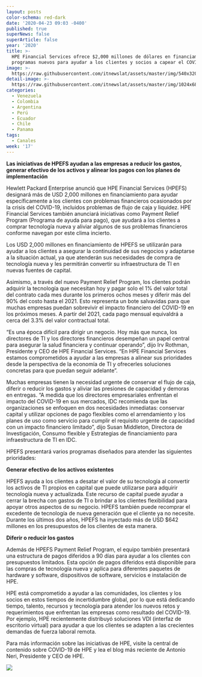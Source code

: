 ```yaml
---
layout: posts
color-schema: red-dark
date: '2020-04-23 09:03 -0400'
published: true
superNews: false
superArticle: false
year: '2020'
title: >-
  HPE Financial Services ofrece $2,000 millones de dólares en financiamiento y
  programas nuevos para ayudar a los clientes y socios a capear el COVID-19 
image: >-
  https://raw.githubusercontent.com/itnewslat/assets/master/img/540x320/Dinero-p.jpg
detail-image: >-
  https://raw.githubusercontent.com/itnewslat/assets/master/img/1024x680/Dinero-g.jpg
categories:
  - Venezuela
  - Colombia
  - Argentina
  - Perú
  - Ecuador
  - Chile
  - Panama
tags:
  - Canales
week: '17'
---
```

**Las iniciativas de HPEFS ayudan a las empresas a reducir los gastos, generar efectivo de los activos y alinear los pagos con los planes de implementación**  

Hewlett Packard Enterprise anunció que HPE Financial Services (HPEFS) designará más de USD 2,000 millones en financiamiento para ayudar específicamente a los clientes con problemas financieros ocasionados por la crisis del COVID-19, incluidos problemas de flujo de caja y liquidez. HPE Financial Services también anunciará iniciativas como Payment Relief Program (Programa de ayuda para pago), que ayudará a los clientes a comprar tecnología nueva y aliviar algunos de sus problemas financieros conforme navegan por este clima incierto.   

Los USD 2,000 millones en financiamiento de HPEFS se utilizarán para ayudar a los clientes a asegurar la continuidad de sus negocios y adaptarse a la situación actual, ya que atenderán sus necesidades de compra de tecnología nueva y les permitirán convertir su infraestructura de TI en nuevas fuentes de capital. 

Asimismo, a través del nuevo Payment Relief Program, los clientes podrán adquirir la tecnología que necesitan hoy y pagar solo el 1% del valor total del contrato cada mes durante los primeros ochos meses y diferir más del 90% del costo hasta el 2021. Esto representa un bote salvavidas para que muchas empresas puedan sobrevivir el impacto financiero del COVID-19 en los próximos meses. A partir del 2021, cada pago mensual equivaldrá a cerca del 3.3% del valor contractual total.   

“Es una época difícil para dirigir un negocio. Hoy más que nunca, los directores de TI y los directores financieros desempeñan un papel central para asegurar la salud financiera y continuar operando”, dijo Irv Rothman, Presidente y CEO de HPE Financial Services. “En HPE Financial Services estamos comprometidos a ayudar a las empresas a alinear sus prioridades desde la perspectiva de la economía de TI y ofrecerles soluciones concretas para que puedan seguir adelante”.

Muchas empresas tienen la necesidad urgente de conservar el flujo de caja, diferir o reducir los gastos y aliviar las presiones de capacidad y demoras en entregas. “A medida que los directores empresariales enfrentan el impacto del COVID-19 en sus mercados, IDC recomienda que las organizaciones se enfoquen en dos necesidades inmediatas: conservar capital y utilizar opciones de pago flexibles como el arrendamiento y los planes de uso como servicio para cumplir el requisito urgente de capacidad con un impacto financiero limitado”, dijo Susan Middleton, Directora de Investigación, Consumo flexible y Estrategias de financiamiento para infraestructura de TI en IDC. 

HPEFS presentará varios programas diseñados para atender las siguientes prioridades: 

**Generar efectivo de los activos existentes**

HPEFS ayuda a los clientes a desatar el valor de su tecnología al convertir los activos de TI propios en capital que puede utilizarse para adquirir tecnología nueva y actualizada. Este recurso de capital puede ayudar a cerrar la brecha con gastos de TI o brindar a los clientes flexibilidad para apoyar otros aspectos de su negocio. HPEFS también puede recomprar el excedente de tecnología de nueva generación que el cliente ya no necesite. Durante los últimos dos años, HPEFS ha inyectado más de USD $642 millones en los presupuestos de los clientes de esta manera. 

**Diferir o reducir los gastos**

Además de HPEFS Payment Relief Program, el equipo también presentará una estructura de pagos diferidos a 90 días para ayudar a los clientes con presupuestos limitados. Esta opción de pagos diferidos está disponible para las compras de tecnología nueva y aplica para diferentes paquetes de hardware y software, dispositivos de software, servicios e instalación de HPE. 

HPE está comprometido a ayudar a las comunidades, los clientes y los socios en estos tiempos de incertidumbre global, por lo que está dedicando tiempo, talento, recursos y tecnología para atender los nuevos retos y requerimientos que enfrentan las empresas como resultado del COVID-19. Por ejemplo, HPE recientemente distribuyó soluciones VDI (interfaz de escritorio virtual) para ayudar a que los clientes se adapten a las crecientes demandas de fuerza laboral remota. 

Para más información sobre las iniciativas de HPE, visite la central de contenido sobre COVID-19 de HPE y lea el blog más reciente de Antonio Neri, Presidente y CEO de HPE.

<img src="https://tracker.metricool.com/c3po.jpg?hash=56f88a41e39ab42c063cc51676587a04"/>
